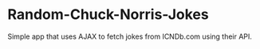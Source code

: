 # Random-Chuck-Norris-Jokes
Simple app that uses AJAX to fetch jokes from ICNDb.com using their API. 
